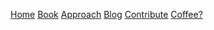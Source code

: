 [Home](/) [Book](/?p=book) [Approach](/?p=approach) [Blog](/?p=blog) [Contribute](/?p=contribute) [Coffee?](https://www.buymeacoffee.com/victornielsen)
